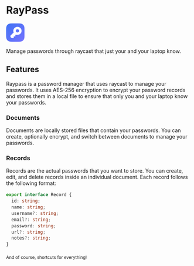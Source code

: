 # RayPass

<img src="./assets/raypass-icon.png" alt="icon" width="50" height="50" />

Manage passwords through raycast that just your and your laptop know.

## Features

Raypass is a password manager that uses raycast to manage your passwords. It uses AES-256 encryption to encrypt your password records and stores them in a local file to ensure that only you and your laptop know your passwords.

### Documents

Documents are locally stored files that contain your passwords. You can create, optionally encrypt, and switch between documents to manage your passwords.

### Records

Records are the actual passwords that you want to store. You can create, edit, and delete records inside an individual document. Each record follows the following format:

```typescript
export interface Record {
  id: string;
  name: string;
  username?: string;
  email?: string;
  password: string;
  url?: string;
  notes?: string;
}
```

<sub>And of course, shortcuts for everything!</sub>
